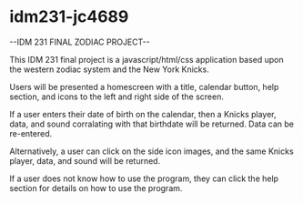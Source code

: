 # idm231-jc4689
--IDM 231 FINAL ZODIAC PROJECT--

This IDM 231 final project is a javascript/html/css application based upon the western zodiac system and the New York Knicks.

Users will be presented a homescreen with a title, calendar button, help section, and icons to the left and right side of the screen.

If a user enters their date of birth on the calendar, then a Knicks player, data, and sound corralating with that birthdate will be returned. Data can be re-entered.

Alternatively, a user can click on the side icon images, and the same Knicks player, data, and sound will be returned.

If a user does not know how to use the program, they can click the help section for details on how to use the program.
